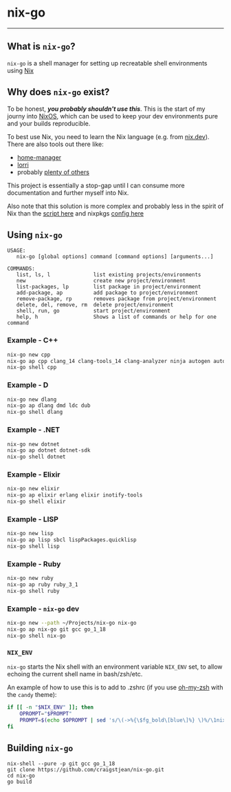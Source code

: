 # nix-go

---

## What is `nix-go`?

`nix-go` is a shell manager for setting up recreatable shell environments using [Nix](https://nix.dev/tutorials/install-nix)

## Why does `nix-go` exist?

To be honest, ***you probably shouldn't use this***. This is the start of my journy into [NixOS](https://nixos.org/), which can be used to keep your dev environments pure and your builds reproducible.

To best use Nix, you need to learn the Nix language (e.g. from [nix.dev](https://nix.dev/tutorials/declarative-and-reproducible-developer-environments)). There are also tools out there like:

- [home-manager](https://github.com/nix-community/home-manager)
- [lorri](https://github.com/nix-community/lorri/)
- probably [plenty of others](https://nix-community.github.io/awesome-nix/)

This project is essentially a stop-gap until I can consume more documentation and further myself into Nix.

Also note that this solution is more complex and probably less in the spirit of Nix than the [script here](https://github.com/craigstjean/dotfiles/blob/master/bin/nix-go) and nixpkgs [config here](https://github.com/craigstjean/dotfiles/blob/master/.config/nixpkgs/config.nix)

## Using `nix-go`

```
USAGE:
   nix-go [global options] command [command options] [arguments...]

COMMANDS:
   list, ls, l              list existing projects/environments
   new                      create new project/environment
   list-packages, lp        list package in project/environment
   add-package, ap          add package to project/environment
   remove-package, rp       removes package from project/environment
   delete, del, remove, rm  delete project/environment
   shell, run, go           start project/environment
   help, h                  Shows a list of commands or help for one command
```

### Example - C++
```zsh C++
nix-go new cpp
nix-go ap cpp clang_14 clang-tools_14 clang-analyzer ninja autogen autoconf automake
nix-go shell cpp
```

### Example - D
```zsh D
nix-go new dlang
nix-go ap dlang dmd ldc dub
nix-go shell dlang
```

### Example - .NET
```zsh .NET
nix-go new dotnet
nix-go ap dotnet dotnet-sdk
nix-go shell dotnet
```

### Example - Elixir
```zsh Elixir
nix-go new elixir
nix-go ap elixir erlang elixir inotify-tools
nix-go shell elixir
```

### Example - LISP
```zsh LISP
nix-go new lisp
nix-go ap lisp sbcl lispPackages.quicklisp
nix-go shell lisp
```

### Example - Ruby
```zsh Ruby
nix-go new ruby
nix-go ap ruby ruby_3_1
nix-go shell ruby
```

### Example - `nix-go` dev 
```zsh
nix-go new --path ~/Projects/nix-go nix-go
nix-go ap nix-go git gcc go_1_18
nix-go shell nix-go
```

### `NIX_ENV`

`nix-go` starts the Nix shell with an environment variable `NIX_ENV` set, to allow echoing the current shell name in bash/zsh/etc.

An example of how to use this is to add to .zshrc (if you use [oh-my-zsh](https://ohmyz.sh/) with the `candy` theme):

```zsh
if [[ -n "$NIX_ENV" ]]; then
    OPROMPT="$PROMPT"
    PROMPT=$(echo $OPROMPT | sed 's/\(->%{\$fg_bold\[blue\]%} \)%/\1nix-'$NIX_ENV' %/')
fi
```

## Building `nix-go`

```
nix-shell --pure -p git gcc go_1_18
git clone https://github.com/craigstjean/nix-go.git
cd nix-go
go build
```

